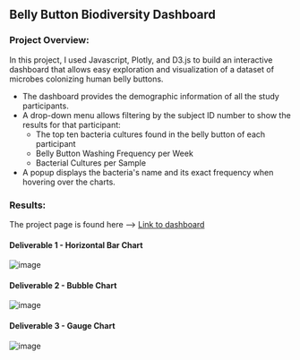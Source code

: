 ## Belly Button Biodiversity Dashboard
### Project Overview: 
In this project, I used Javascript, Plotly, and D3.js to build an interactive dashboard that allows easy exploration and visualization of a dataset of microbes colonizing human belly buttons. 
- The dashboard provides the demographic information of all the study participants. 
- A drop-down menu allows filtering by the subject ID number to show the results for that participant:
  - The top ten bacteria cultures found in the belly button of each participant
  - Belly Button Washing Frequency per Week
  - Bacterial Cultures per Sample
- A popup displays the bacteria's name and its exact frequency when hovering over the charts.

### Results:
The project page is found here --> [Link to dashboard]( )
#### Deliverable 1 - Horizontal Bar Chart
![image](https://user-images.githubusercontent.com/100629325/191081781-df5d5755-ad94-4399-a8fe-2cdf384e6ac5.png)

#### Deliverable 2 - Bubble Chart
![image](https://user-images.githubusercontent.com/100629325/191081976-b674d7ba-2523-40d2-9d9f-a5fd348d035e.png)

#### Deliverable 3 - Gauge Chart
![image](https://user-images.githubusercontent.com/100629325/191082044-34131031-8cf0-41e4-a6ea-30361bf8f4a3.png)
